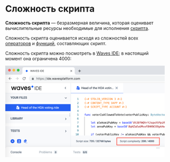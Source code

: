# Сложность скрипта

**Cложность скрипта** — безразмерная величина, которая оценивает вычислительные ресурсы необходимые для исполнения [скрипта](/ride/script.md).

Сложность скрипта оценивается исходя из сложностей всех [операторов](/ride/operators.md) и [функций](/ride/functions.md), составляющих скрипт.

Сложность скрипта можно посмотреть в [Waves IDE](https://ide.wavesplatform.com); в настоящий момент она ограничена 4000:

<img src="img/complexity.png" alt="faucet" width="700"/>
